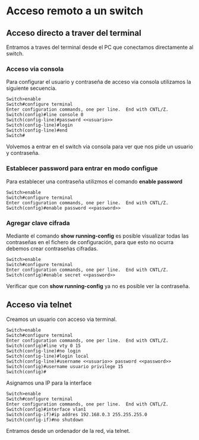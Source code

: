 # Acceso remoto a un switch

## Acceso directo a traver del terminal

Entramos a traves del terminal desde el PC que conectamos directamente al switch.

### Acceso via consola

Para configurar el usuario y contraseña de acceso via consola utilizamos la siguiente secuencia.

``` cisco ios
Switch>enable 
Switch#configure terminal
Enter configuration commands, one per line.  End with CNTL/Z.
Switch(config)#line console 0
Switch(config-line)#password <<usuario>>
Switch(config-line)#login
Switch(config-line)#end
Switch#
```

Volvemos a entrar en el switch via consola para ver que nos pide un usuario y contraseña.

### Establecer password para entrar en modo configue

Para establecer una contraseña utilizmos el comando **enable password**

``` cisco ios
Switch>enable
Switch#configure terminal
Enter configuration commands, one per line.  End with CNTL/Z.
Switch(config)#enable password <<password>>
```

### Agregar clave cifrada

Mediante el comando **show running-config** es posible visualizar todas las contraseñas en el fichero de configuración,
para que esto no ocurra debemos crear contraseñas cifradas.

``` cisco ios
Switch>enable
Switch#configure terminal
Enter configuration commands, one per line.  End with CNTL/Z.
Switch(config)#enable secret <<password>>
```

Verificar que con **show running-config** ya no es posible ver la contraseña.

## Acceso via telnet

Creamos un usuario con acceso via terminal.

``` cisco ios
Switch>enable
Switch#configure terminal
Enter configuration commands, one per line.  End with CNTL/Z.
Switch(config)#line vty 0 15
Switch(config-line)#no login
Switch(config-line)#login local
Switch(config-line)#username <<usuario>> password <<password>>
Switch(config)#username usuario privilege 15
Switch(config)#
```

Asignamos una IP para la interface

``` cisco ios
Switch>enable
Switch#configure terminal
Enter configuration commands, one per line.  End with CNTL/Z.
Switch(config)#interface vlan1
Switch(config-if)#ip addres 192.168.0.3 255.255.255.0
Switch(config-if)#no shutdown
```

Entramos desde un ordenador de la red, via telnet.
